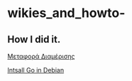 # wikies_and_howto-
## How I did it.
[Μεταφορά Διαμέρισης](https://github.com/etsakl/wikies_and_howto-/wiki/%CE%9C%CE%B5%CF%84%CE%B1%CF%86%CF%8C%CF%81%CE%B1-%CE%B4%CE%B9%CE%B1%CE%BC%CE%AD%CF%81%CE%B9%CF%83%CE%B7%CF%82)

[ Intsall Go in Debian](https://github.com/etsakl/wikies_and_howto-/wiki/%CE%A0%CF%8E%CF%82-%CE%B5%CE%B3%CE%BA%CE%B1%CF%84%CE%AD%CF%83%CF%84%CE%B7%CF%83%CE%B1-%CF%84%CE%B7%CE%BD-GO-%CF%83%CF%84%CE%BF-DEBIAN)
